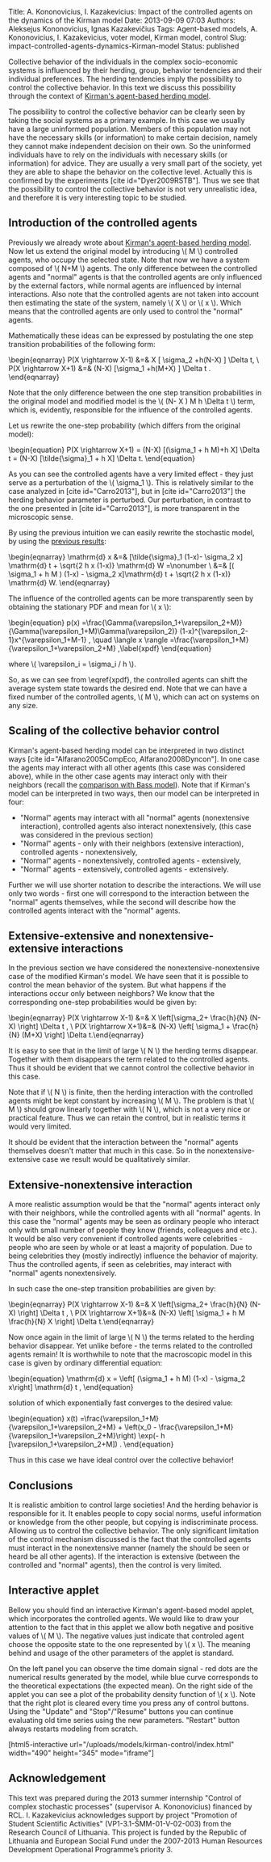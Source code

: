 Title: A. Kononovicius, I. Kazakevicius: Impact of the controlled agents on the dynamics of the Kirman model
Date: 2013-09-09 07:03
Authors: Aleksejus Kononovicius, Ignas Kazakevičius
Tags: Agent-based models, A. Kononovicius, I. Kazakevicius, voter model, Kirman model, control
Slug: impact-controlled-agents-dynamics-Kirman-model 
Status: published

Collective behavior of the
individuals in the complex socio-economic systems is influenced by their
herding, group, behavior tendencies and their individual preferences.
The herding tendencies imply the possibility to control the collective
behavior. In this text we discuss this possibility through the context
of [Kirman's agent-based herding
model](/kirman-ants "Kirman's ant colony model").

The possibility to control the collective behavior can be clearly seen
by taking the social systems as a primary example. In this case we
usually have a large uninformed population. Members of this population
may not have the necessary skills (or information) to make certain
decision, namely they cannot make independent decision on their own. So
the uninformed individuals have to rely on the individuals with
necessary skills (or information) for advice. They are usually a very
small part of the society, yet they are able to shape the behavior on
the collective level. Actually this is confirmed by the experiments
\[cite id="Dyer2009RSTB"\]. Thus we see that the possibility to control
the collective behavior is not very unrealistic idea, and therefore it
is very interesting topic to be studied.<!--more-->

Introduction of the controlled agents
-------------------------------------

Previously we already wrote about [Kirman's agent-based herding
model](/kirman-ants "Kirman's ant colony model").
Now let us extend the original model by introducing \\\(  M \\\)
controlled agents, who occupy the selected state. Note that now we have
a system composed of \\\(  N+M \\\) agents. The only difference between
the controlled agents and "normal" agents is that the controlled agents
are only influenced by the external factors, while normal agents are
influenced by internal interactions. Also note that the controlled
agents are not taken into account then estimating the state of the
system, namely \\\(  X \\\) or \\\(  x \\\). Which means that the
controlled agents are only used to control the "normal" agents.

Mathematically these ideas can be expressed by postulating the one step
transition probabilities of the following form:

\begin{eqnarray} P(X \rightarrow X-1) &=& X \[ \sigma\_2 +h(N-X) \] \Delta t, \\ P(X \rightarrow X+1) &=& (N-X) \[\sigma\_1 +h(M+X) \] \Delta t . \end{eqnarray}

Note that the only difference between the one step transition
probabilities in the original model and modified model is the \\\(  (N- X ) M h \Delta t \\\) term, which is, evidently, responsible for the
influence of the controlled agents.

Let us rewrite the one-step probability (which differs from the original
model):


\begin{equation}
 P(X \rightarrow X+1) = (N-X) \[(\sigma\_1 + h M)+h X\] \Delta t = (N-X) \[\tilde{\sigma}\_1 + h X\] \Delta t. 
\end{equation}


As you can see the controlled agents have a very limited effect - they
just serve as a perturbation of the \\\(  \sigma\_1 \\\). This is
relatively similar to the case analyzed in \[cite id="Carro2013"\], but
in \[cite id="Carro2013"\] the herding behavior parameter is perturbed.
Our perturbation, in contrast to the one presented in \[cite
id="Carro2013"\], is more transparent in the microscopic sense.

By using the previous intuition we can easily rewrite the stochastic
model, by using the [previous
results](/stochastic-ant-colony-model "Stochastic ant colony model"):

\begin{eqnarray} \mathrm{d} x &=& \[\tilde{\sigma}\_1 (1-x)- \sigma\_2 x\] \mathrm{d} t + \sqrt{2 h x (1-x)} \mathrm{d} W =\nonumber \\ &=& \[( \sigma\_1 + h M ) (1-x) - \sigma\_2 x\]\mathrm{d} t + \sqrt{2 h x (1-x)} \mathrm{d} W. \end{eqnarray}

The influence of the controlled agents can be more transparently seen by
obtaining the stationary PDF and mean for \\\(  x \\\):


\begin{equation}
 p(x) =\frac{\Gamma(\varepsilon\_1+\varepsilon\_2+M)}{\Gamma(\varepsilon\_1+M)\Gamma(\varepsilon\_2)} (1-x)^{\varepsilon\_2-1}x^{\varepsilon\_1+M-1} , \quad \langle x \rangle =\frac{\varepsilon\_1+M}{\varepsilon\_1+\varepsilon\_2+M} ,\label{xpdf}
\end{equation}


where \\\(  \varepsilon\_i = \sigma\_i / h \\\).

So, as we can see from \eqref{xpdf}, the controlled agents can
shift the average system state towards the desired end. Note that we can
have a fixed number of the controlled agents, \\\(  M \\\), which can act
on systems on any size.

Scaling of the collective behavior control
------------------------------------------

Kirman's agent-based herding model can be interpreted in two distinct
ways \[cite id="Alfarano2005CompEco, Alfarano2008Dyncon"\]. In one case
the agents may interact with all other agents (this case was considered
above), while in the other case agents may interact only with their
neighbors (recall the [comparison with Bass
model](/unidirectional-kirman-model "Unidirectional Kirman model")).
Note that if Kirman's model can be interpreted in two ways, then our
model can be interpreted in four:

-   "Normal" agents may interact with all "normal" agents (nonextensive
    interaction), controlled agents also interact nonextensively, (this
    case was considered in the previous section)
-   "Normal" agents - only with their neighbors (extensive interaction),
    controlled agents - nonextensively,
-   "Normal" agents - nonextensively, controlled agents - extensively,
-   "Normal" agents - extensively, controlled agents - extensively.

Further we will use shorter notation to describe the interactions. We
will use only two words - first one will correspond to the interaction
between the "normal" agents themselves, while the second will describe
how the controlled agents interact with the "normal" agents.

## Extensive-extensive and nonextensive-extensive interactions

In the previous section we have considered the nonextensive-nonextensive
case of the modified Kirman's model. We have seen that it is possible to
control the mean behavior of the system. But what happens if the
interactions occur only between neighbors? We know that the
corresponding one-step probabilities would be given by:

\begin{eqnarray} P(X \rightarrow X-1) &=& X \left\[\sigma\_2+ \frac{h}{N} (N-X) \right\] \Delta t , \\ P(X \rightarrow X+1)&=& (N-X) \left\[ \sigma\_1 + \frac{h}{N} (M+X) \right\] \Delta t.\end{eqnarray}

It is easy to see that in the limit of large \\\(  N \\\) the herding
terms disappear. Together with them disappears the term related to the
controlled agents. Thus it should be evident that we cannot control the
collective behavior in this case.

Note that if \\\(  N \\\) is finite, then the herding interaction with
the controlled agents might be kept constant by increasing \\\(  M \\\).
The problem is that \\\(  M \\\) should grow linearly together with
\\\(  N \\\), which is not a very nice or practical feature. Thus we can
retain the control, but in realistic terms it would very limited.

It should be evident that the interaction between the "normal" agents
themselves doesn't matter that much in this case. So in the
nonextensive-extensive case we result would be qualitatively similar.

## Extensive-nonextensive interaction

A more realistic assumption would be that the "normal" agents interact
only with their neighbors, while the controlled agents with all "normal"
agents. In this case the "normal" agents may be seen as ordinary people
who interact only with small number of people they know (friends,
colleagues and etc.). It would be also very convenient if controlled
agents were celebrities - people who are seen by whole or at least a
majority of population. Due to being celebrities they (mostly
indirectly) influence the behavior of majority. Thus the controlled
agents, if seen as celebrities, may interact with "normal" agents
nonextensively.

In such case the one-step transition probabilities are given by:

\begin{eqnarray} P(X \rightarrow X-1) &=& X \left\[\sigma\_2+ \frac{h}{N} (N-X) \right\] \Delta t , \\ P(X \rightarrow X+1)&=& (N-X) \left\[ \sigma\_1 + h M \frac{h}{N} X \right\] \Delta t.\end{eqnarray}

Now once again in the limit of large \\\(  N \\\) the terms related to
the herding behavior disappear. Yet unlike before - the terms related to
the controlled agents remain! It is worthwhile to note that the
macroscopic model in this case is given by ordinary differential
equation:


\begin{equation}
 \mathrm{d} x = \left\[ (\sigma\_1 + h M) (1-x) - \sigma\_2 x\right\] \mathrm{d} t , 
\end{equation}


solution of which exponentially fast converges to the desired value:


\begin{equation}
 x(t) =\frac{\varepsilon\_1+M}{\varepsilon\_1+\varepsilon\_2+M} + \left(x\_0 - \frac{\varepsilon\_1+M}{\varepsilon\_1+\varepsilon\_2+M}\right) \exp(- h \[\varepsilon\_1+\varepsilon\_2+M\]) . 
\end{equation}


Thus in this case we have ideal control over the collective behavior!

Conclusions
-----------

It is realistic ambition to control large societies! And the herding
behavior is responsible for it. It enables people to copy social norms,
useful information or knowledge from the other people, but copying is
indiscriminate process. Allowing us to control the collective behavior.
The only significant limitation of the control mechanism discussed is
the fact that the controlled agents must interact in the nonextensive
manner (namely the should be seen or heard be all other agents). If the
interaction is extensive (between the controlled and "normal" agents),
then the control is very limited.

Interactive applet
------------------

Bellow you should find an interactive Kirman's agent-based model applet,
which incorporates the controlled agents. We would like to draw your
attention to the fact that in this applet we allow both negative and
positive values of \\\(  M \\\). The negative values just indicate that
controled agent choose the opposite state to the one represented by
\\\(  x \\\). The meaning behind and usage of the other parameters of the
applet is standard.

On the left panel you can observe the time domain signal - red dots are
the numerical results generated by the model, while blue curve
corresponds to the theoretical expectations (the expected mean). On the
right side of the applet you can see a plot of the probability density
function of \\\(  x \\\). Note that the right plot is cleared every time
you press any of control buttons. Using the "Update" and "Stop"/"Resume"
buttons you can continue evaluating old time series using the new
parameters. "Restart" button always restarts modeling from scratch.

[html5-interactive
url="/uploads/models/kirman-control/index.html"
width="490" height="345" mode="iframe"]

Acknowledgement
---------------

This text was prepared during the 2013 summer internship "Control of
complex stochastic processes" (supervisor A. Kononovicius) financed by
RCL. I. Kazakevicius acknowledges support by project "Promotion of
Student Scientific Activities" (VP1-3.1-ŠMM-01-V-02-003) from the
Research Council of Lithuania. This project is funded by the Republic of
Lithuania and European Social Fund under the 2007-2013 Human Resources
Development Operational Programme’s priority 3.
